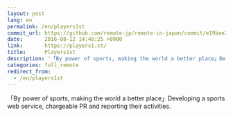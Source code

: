 ```yaml
---
layout: post
lang: en
permalink: /en/players1st
commit_url: https://github.com/remote-jp/remote-in-japan/commit/e19bae2000cbd705832a6dcf154369ad853503f1
date:       2016-08-12 14:46:25 +0900
link:       https://players1.st/
title:      Players1st
description: '「By power of sports, making the world a better place」Developing a sports web service, chargeable PR and reporting their activities.'
categories: full_remote
redirect_from:
  - /en/players1st
---
```


<p>「By power of sports, making the world a better place」Developing a sports web service, chargeable PR and reporting their activities.</p>
